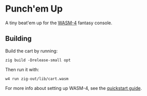 # Punch'em Up

A tiny beat'em up for the [WASM-4](https://wasm4.org) fantasy console.

## Building

Build the cart by running:

```shell
zig build -Drelease-small opt
```

Then run it with:

```shell
w4 run zig-out/lib/cart.wasm
```

For more info about setting up WASM-4, see the [quickstart guide](https://wasm4.org/docs/getting-started/setup?code-lang=zig#quickstart).
